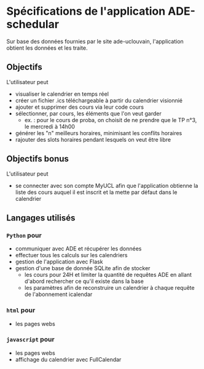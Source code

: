 # Spécifications de l'application ADE-schedular
Sur base des données fournies par le site ade-uclouvain, l'application obtient les données et les traite.

## Objectifs
L'utilisateur peut
- visualiser le calendrier en temps réel
- créer un fichier .ics téléchargeable à partir du calendrier visionnié
- ajouter et supprimer des cours via leur code cours
- sélectionner, par cours, les éléments que l'on veut garder
  - ex. : pour le cours de proba, on choisit de ne prendre que le TP n°3, le mercredi à 14h00
- générer les "n" meilleurs horaires, minimisant les conflits horaires
- rajouter des slots horaires pendant lesquels on veut être libre

## Objectifs bonus
L'utilisateur peut
- se connecter avec son compte MyUCL afin que l'application obtienne la liste des cours auquel il est inscrit et la mette par défaut dans le calendrier

## Langages utilisés

### `Python` pour
- communiquer avec ADE et récupérer les données
- effectuer tous les calculs sur les calendriers
- gestion de l'application avec Flask
- gestion d'une base de donnée SQLite afin de stocker 
  - les cours pour 24H et limiter la quantité de requêtes ADE en allant d'abord rechercher ce qu'il existe dans la base
  - les paramètres afin de reconstruire un calendrier à chaque requête de l'abonnement icalendar

### `html` pour
- les pages webs

### `javascript` pour
- les pages webs
- affichage du calendrier avec FullCalendar
